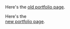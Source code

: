 
Here's the 
[old portfolio page](https://creativeken.netlify.app).

Here's the  
[new portfolio page](https://kenportfolio.github.io/Portfolio/).
